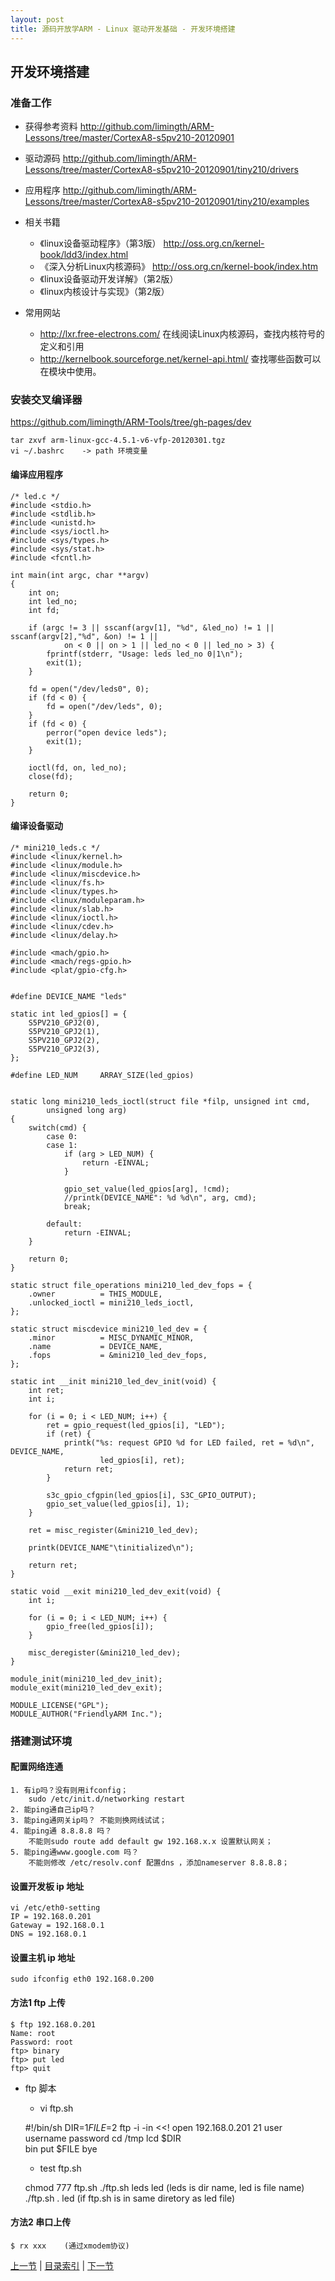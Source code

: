 ```yaml
---
layout: post
title: 源码开放学ARM - Linux 驱动开发基础 - 开发环境搭建
---
```


##  开发环境搭建

### 准备工作

* 获得参考资料 <http://github.com/limingth/ARM-Lessons/tree/master/CortexA8-s5pv210-20120901>

* 驱动源码 <http://github.com/limingth/ARM-Lessons/tree/master/CortexA8-s5pv210-20120901/tiny210/drivers>

* 应用程序 <http://github.com/limingth/ARM-Lessons/tree/master/CortexA8-s5pv210-20120901/tiny210/examples>

* 相关书籍  
	- 《linux设备驱动程序》（第3版）	<http://oss.org.cn/kernel-book/ldd3/index.html>  
	- 《深入分析Linux内核源码》		<http://oss.org.cn/kernel-book/index.htm>  
	- 《linux设备驱动开发详解》（第2版）  
	- 《linux内核设计与实现》（第2版）  
	
* 常用网站
	- <http://lxr.free-electrons.com/> 	在线阅读Linux内核源码，查找内核符号的定义和引用  
	- <http://kernelbook.sourceforge.net/kernel-api.html/>	 查找哪些函数可以在模块中使用。  

### 安装交叉编译器
<https://github.com/limingth/ARM-Tools/tree/gh-pages/dev>  

	tar zxvf arm-linux-gcc-4.5.1-v6-vfp-20120301.tgz
	vi ~/.bashrc	-> path 环境变量

#### 编译应用程序
	/* led.c */
	#include <stdio.h>
	#include <stdlib.h>
	#include <unistd.h>
	#include <sys/ioctl.h>
	#include <sys/types.h>
	#include <sys/stat.h>
	#include <fcntl.h>
	
	int main(int argc, char **argv)
	{
		int on;
		int led_no;
		int fd;
	
		if (argc != 3 || sscanf(argv[1], "%d", &led_no) != 1 || sscanf(argv[2],"%d", &on) != 1 ||
				on < 0 || on > 1 || led_no < 0 || led_no > 3) {
			fprintf(stderr, "Usage: leds led_no 0|1\n");
			exit(1);
		}
	
		fd = open("/dev/leds0", 0);
		if (fd < 0) {
			fd = open("/dev/leds", 0);
		}
		if (fd < 0) {
			perror("open device leds");
			exit(1);
		}
	
		ioctl(fd, on, led_no);
		close(fd);
	
		return 0;
	}
	
#### 编译设备驱动
	/* mini210_leds.c */
	#include <linux/kernel.h>
	#include <linux/module.h>
	#include <linux/miscdevice.h>
	#include <linux/fs.h>
	#include <linux/types.h>
	#include <linux/moduleparam.h>
	#include <linux/slab.h>
	#include <linux/ioctl.h>
	#include <linux/cdev.h>
	#include <linux/delay.h>
	
	#include <mach/gpio.h>
	#include <mach/regs-gpio.h>
	#include <plat/gpio-cfg.h>
	
	
	#define DEVICE_NAME "leds"
	
	static int led_gpios[] = {
		S5PV210_GPJ2(0),
		S5PV210_GPJ2(1),
		S5PV210_GPJ2(2),
		S5PV210_GPJ2(3),
	};
	
	#define LED_NUM		ARRAY_SIZE(led_gpios)
	
	
	static long mini210_leds_ioctl(struct file *filp, unsigned int cmd,
			unsigned long arg)
	{
		switch(cmd) {
			case 0:
			case 1:
				if (arg > LED_NUM) {
					return -EINVAL;
				}
	
				gpio_set_value(led_gpios[arg], !cmd);
				//printk(DEVICE_NAME": %d %d\n", arg, cmd);
				break;
	
			default:
				return -EINVAL;
		}
	
		return 0;
	}
	
	static struct file_operations mini210_led_dev_fops = {
		.owner			= THIS_MODULE,
		.unlocked_ioctl	= mini210_leds_ioctl,
	};
	
	static struct miscdevice mini210_led_dev = {
		.minor			= MISC_DYNAMIC_MINOR,
		.name			= DEVICE_NAME,
		.fops			= &mini210_led_dev_fops,
	};
	
	static int __init mini210_led_dev_init(void) {
		int ret;
		int i;
	
		for (i = 0; i < LED_NUM; i++) {
			ret = gpio_request(led_gpios[i], "LED");
			if (ret) {
				printk("%s: request GPIO %d for LED failed, ret = %d\n", DEVICE_NAME,
						led_gpios[i], ret);
				return ret;
			}
	
			s3c_gpio_cfgpin(led_gpios[i], S3C_GPIO_OUTPUT);
			gpio_set_value(led_gpios[i], 1);
		}
	
		ret = misc_register(&mini210_led_dev);
	
		printk(DEVICE_NAME"\tinitialized\n");
	
		return ret;
	}
	
	static void __exit mini210_led_dev_exit(void) {
		int i;
	
		for (i = 0; i < LED_NUM; i++) {
			gpio_free(led_gpios[i]);
		}
	
		misc_deregister(&mini210_led_dev);
	}
	
	module_init(mini210_led_dev_init);
	module_exit(mini210_led_dev_exit);
	
	MODULE_LICENSE("GPL");
	MODULE_AUTHOR("FriendlyARM Inc.");

### 搭建测试环境
#### 配置网络连通	
	1. 有ip吗？没有则用ifconfig；
		sudo /etc/init.d/networking restart
	2. 能ping通自己ip吗？
	3. 能ping通网关ip吗？	不能则换网线试试；
	4. 能ping通 8.8.8.8 吗？
		不能则sudo route add default gw 192.168.x.x 设置默认网关；
	5. 能ping通www.google.com 吗？ 
		不能则修改 /etc/resolv.conf 配置dns ，添加nameserver 8.8.8.8；

#### 设置开发板 ip 地址
	vi /etc/eth0-setting
	IP = 192.168.0.201
	Gateway = 192.168.0.1
	DNS = 192.168.0.1

#### 设置主机 ip 地址
	sudo ifconfig eth0 192.168.0.200

#### 方法1 ftp 上传
	$ ftp 192.168.0.201
	Name: root
	Password: root
	ftp> binary
	ftp> put led
	ftp> quit

* ftp 脚本
	- vi ftp.sh  

	#!/bin/sh
	DIR=$1
	FILE=$2
	ftp -i -in <<!
	open 192.168.0.201 21
	user username password
	cd /tmp
	lcd $DIR         
	bin 
	put $FILE
	bye 

	- test ftp.sh  

	chmod 777 ftp.sh
	./ftp.sh leds led 
		(leds is dir name, led is file name)
	./ftp.sh . led
		(if ftp.sh is in same diretory as led file)

#### 方法2 串口上传  

	$ rx xxx	(通过xmodem协议)
	
			
[上一节](chp101-2.html)  |  [目录索引](../index.html)  |  [下一节](chp101-4.html)
